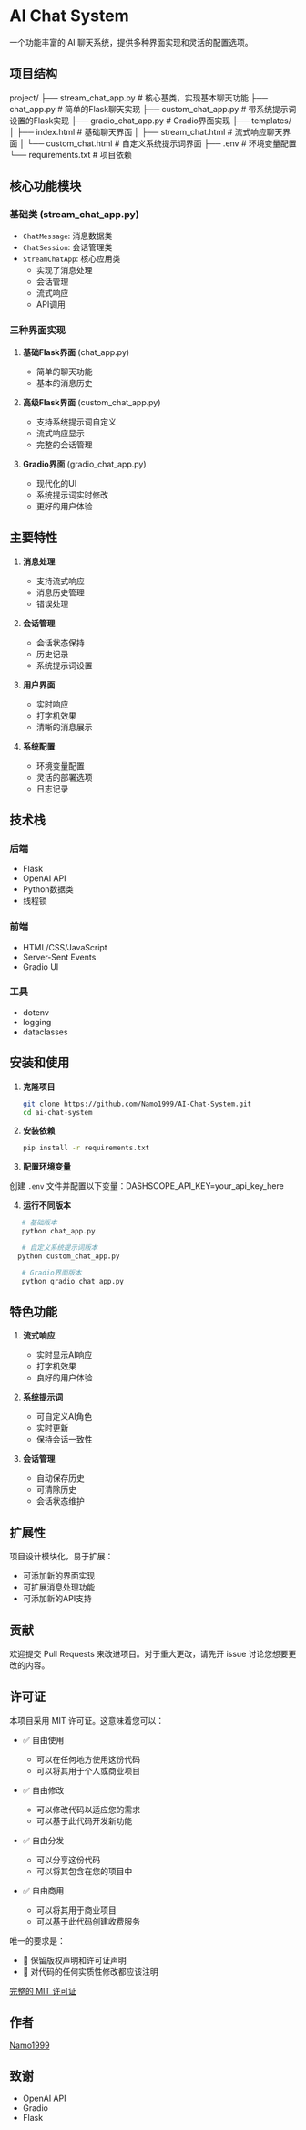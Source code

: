 # AI Chat System

一个功能丰富的 AI 聊天系统，提供多种界面实现和灵活的配置选项。

## 项目结构

project/
├── stream_chat_app.py # 核心基类，实现基本聊天功能
├── chat_app.py # 简单的Flask聊天实现
├── custom_chat_app.py # 带系统提示词设置的Flask实现
├── gradio_chat_app.py # Gradio界面实现
├── templates/
│ ├── index.html # 基础聊天界面
│ ├── stream_chat.html # 流式响应聊天界面
│ └── custom_chat.html # 自定义系统提示词界面
├── .env # 环境变量配置
└── requirements.txt # 项目依赖

## 核心功能模块

### 基础类 (stream_chat_app.py)

- `ChatMessage`: 消息数据类
- `ChatSession`: 会话管理类
- `StreamChatApp`: 核心应用类
  - 实现了消息处理
  - 会话管理
  - 流式响应
  - API调用

### 三种界面实现

1. **基础Flask界面** (chat_app.py)
   - 简单的聊天功能
   - 基本的消息历史

2. **高级Flask界面** (custom_chat_app.py)
   - 支持系统提示词自定义
   - 流式响应显示
   - 完整的会话管理

3. **Gradio界面** (gradio_chat_app.py)
   - 现代化的UI
   - 系统提示词实时修改
   - 更好的用户体验

## 主要特性

1. **消息处理**
   - 支持流式响应
   - 消息历史管理
   - 错误处理

2. **会话管理**
   - 会话状态保持
   - 历史记录
   - 系统提示词设置

3. **用户界面**
   - 实时响应
   - 打字机效果
   - 清晰的消息展示

4. **系统配置**
   - 环境变量配置
   - 灵活的部署选项
   - 日志记录

## 技术栈

### 后端

- Flask
- OpenAI API
- Python数据类
- 线程锁

### 前端

- HTML/CSS/JavaScript
- Server-Sent Events
- Gradio UI

### 工具

- dotenv
- logging
- dataclasses

## 安装和使用

1. **克隆项目**

   ``` bash
   git clone https://github.com/Namo1999/AI-Chat-System.git
   cd ai-chat-system
   ```

2. **安装依赖**

   ``` bash
   pip install -r requirements.txt
   ```

3. **配置环境变量**

创建 `.env` 文件并配置以下变量：DASHSCOPE_API_KEY=your_api_key_here

4. **运行不同版本**

``` bash
   # 基础版本
   python chat_app.py

   # 自定义系统提示词版本
  python custom_chat_app.py

   # Gradio界面版本
   python gradio_chat_app.py

```

## 特色功能

1. **流式响应**
   - 实时显示AI响应
   - 打字机效果
   - 良好的用户体验

2. **系统提示词**
   - 可自定义AI角色
   - 实时更新
   - 保持会话一致性

3. **会话管理**
   - 自动保存历史
   - 可清除历史
   - 会话状态维护

## 扩展性

项目设计模块化，易于扩展：

- 可添加新的界面实现
- 可扩展消息处理功能
- 可添加新的API支持

## 贡献

欢迎提交 Pull Requests 来改进项目。对于重大更改，请先开 issue 讨论您想要更改的内容。

## 许可证

本项目采用 MIT 许可证。这意味着您可以：

- ✅ 自由使用
  - 可以在任何地方使用这份代码
  - 可以将其用于个人或商业项目

- ✅ 自由修改
  - 可以修改代码以适应您的需求
  - 可以基于此代码开发新功能

- ✅ 自由分发
  - 可以分享这份代码
  - 可以将其包含在您的项目中

- ✅ 自由商用
  - 可以将其用于商业项目
  - 可以基于此代码创建收费服务

唯一的要求是：

- 📝 保留版权声明和许可证声明
- 📝 对代码的任何实质性修改都应该注明

[完整的 MIT 许可证](LICENSE)

## 作者

[Namo1999](https://github.com/Namo1999)

## 致谢

- OpenAI API
- Gradio
- Flask
  